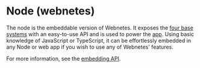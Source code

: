 # Node (webnetes)

The node is the embeddable version of Webnetes. It exposes the [four base systems](../architecture) with an easy-to-use API and is used to power the [app](./webnetesctl.md). Using basic knowledge of JavaScript or TypeScript, it can be effortlessly embedded in any Node or web app if you wish to use any of Webnetes' features.

For more information, see the [embedding API](../reference/embedding-api.md).
